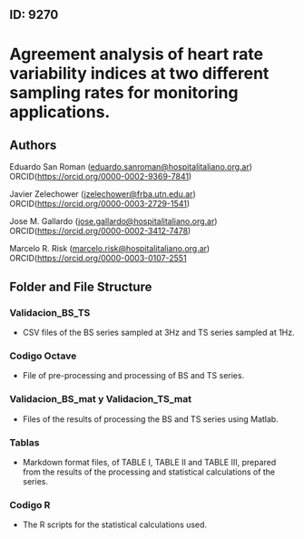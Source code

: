 ## ID: 9270

# Agreement analysis of heart rate variability indices at two different sampling rates for monitoring applications.

## Authors 
Eduardo San Roman (eduardo.sanroman@hospitalitaliano.org.ar) ORCID(https://orcid.org/0000-0002-9369-7841)

Javier Zelechower (jzelechower@frba.utn.edu.ar) ORCID(https://orcid.org/0000-0003-2729-1541)

Jose M. Gallardo (jose.gallardo@hospitalitaliano.org.ar) ORCID(https://orcid.org/0000-0002-3412-7478)

Marcelo R. Risk (marcelo.risk@hospitalitaliano.org.ar) ORCID(https://orcid.org/0000-0003-0107-2551



## Folder and File Structure

### Validacion_BS_TS
- CSV files of the BS series sampled at 3Hz and TS series sampled at 1Hz.

### Codigo Octave
- File of pre-processing and processing of BS and TS series.
  
### Validacion_BS_mat y Validacion_TS_mat
- Files of the results of processing the BS and TS series using Matlab.

### Tablas
- Markdown format files, of TABLE I, TABLE II and TABLE III, prepared from the results of the processing and statistical calculations of the series.

### Codigo R
- The R scripts for the statistical calculations used.

